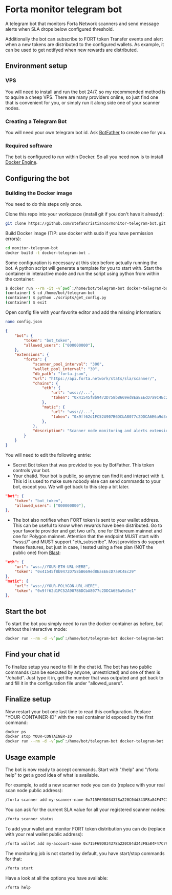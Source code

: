 # Forta monitor telegram bot

A telegram bot that monitors Forta Network scanners and send message alerts when SLA drops below configured threshold.

Additionally the bot can subscribe to FORT token Transfer events and alert when a new tokens are distributed to the configured wallets. As example, it can be used to get notifyed when new rewards are distributed.

## Environment setup

### VPS

You will need to install and run the bot 24/7, so my recommended method is to aquire a cheep VPS. There are many providers online, so just find one that is convenient for you, or simply run it along side one of your scanner nodes.

### Creating a Telegram Bot

You will need your own telegram bot id. Ask [BotFather](https://core.telegram.org/bots) to create one for you.

### Required software

The bot is configured to run within Docker. So all you need now is to install [Docker Engine](https://docs.docker.com/engine/install/ubuntu/).

## Configuring the bot

### Building the Docker image

You need to do this steps only once.

Clone this repo into your workspace (install git if you don't have it already):

```sh
git clone https://github.com/stefancristianco/monitor-telegram-bot.git
```

Build Docker image (TIP: use docker with sudo if you have permission errors):

```sh
cd monitor-telegram-bot
docker build -t docker-telegram-bot .
```

Some configuration is necessary at this step before actually running the bot. A python script will generate a template for you to start with. Start the container in interactive mode and run the script using python from within the container:

```sh
$ docker run --rm -it -v`pwd`:/home/bot/telegram-bot docker-telegram-bot /bin/bash
(container) $ cd /home/bot/telegram-bot
(container) $ python ./scripts/get_config.py
(container) $ exit
```

Open config file with your favorite editor and add the missing information:

```sh
nano config.json
```

```json
{
    "bot": {
        "token": "bot_token",
        "allowed_users": ["000000000"],
    },
    "extensions": {
        "forta": {
            "scanner_pool_interval": "300",
            "wallet_pool_interval": "30",
            "db_path": "forta.json",
            "url": "https://api.forta.network/stats/sla/scanner/",
            "chains": {
                "eth": {
                    "url": "wss://...",
                    "token": "0x41545f8b9472D758bB669ed8EaEEEcD7a9C4Ec29"
                },
                "matic": {
                    "url": "wss://...",
                    "token": "0x9ff62d1FC52A907B6DCbA8077c2DDCA6E6a9d3e1"
                },
            },
            "description": "Scanner node monitoring and alerts extension."
        }
    }
}
```

You will need to edit the following entrie:

- Secret Bot token that was provided to you by BotFather. This token controls your bot.
- Your chatid. Your bot is public, so anyone can find it and interact with it. This id is used to make sure nobody else can send commands to your bot, except you. We will get back to this step a bit later.

```json
"bot": {
    "token": "bot_token",
    "allowed_users": ["000000000"],
},
```

- The bot also notifies when FORT token is sent to your wallet address. This can be useful to know when rewards have been distributed. Go to your favorite provider and get two url's, one for Ethereum mainnet and one for Polygon mainnet. Attention that the endpoint MUST start with "wss://" and MUST support "eth_subscribe". Most providers do support these features, but just in case, I tested using a free plan (NOT the public one) from [Blast](https://blastapi.io/):

```json
"eth": {
    "url": "wss://YOUR-ETH-URL-HERE",
    "token": "0x41545f8b9472D758bB669ed8EaEEEcD7a9C4Ec29"
},
"matic": {
    "url": "wss://YOUR-POLYGON-URL-HERE",
    "token": "0x9ff62d1FC52A907B6DCbA8077c2DDCA6E6a9d3e1"
},
```

## Start the bot

To start the bot you simply need to run the docker container as before, but without the interactive mode:

```sh
docker run --rm -d -v`pwd`:/home/bot/telegram-bot docker-telegram-bot
```

## Find your chat id

To finalize setup you need to fill in the chat id. The bot has two public commands (can be executed by anyone, unrestricted) and one of them is "/chatid". Just type it in, get the number that was outputed and get back to and fill it in the configuration file under "allowed_users".

## Finalize setup

Now restart your bot one last time to read this configuration. Replace "YOUR-CONTAINER-ID" with the real container id exposed by the first command:

```sh
docker ps
docker stop YOUR-CONTAINER-ID
docker run --rm -d -v`pwd`:/home/bot/telegram-bot docker-telegram-bot
```

## Usage example

The bot is now ready to accept commands. Start with "/help" and "/forta help" to get a good idea of what is available.

For example, to add a new scanner node you can do (replace with your real scan node public address):

```sh
/forta scanner add my-scanner-name 0x715F69D034378a220C04d343F8a84F47C79C03d8
```

You can ask for the current SLA value for all your registered scanner nodes:

```sh
/forta scanner status
```

To add your wallet and monitor FORT token distribution you can do (replace with your real wallet public address):

```sh
/forta wallet add my-account-name 0x715F69D034378a220C04d343F8a84F47C79C03d8
```

The monitoring job is not started by default, you have start/stop commands for that:

```sh
/forta start
```

Have a look at all the options you have available:

```sh
/forta help
```

